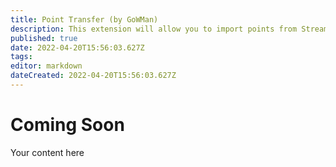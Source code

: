 ```yaml
---
title: Point Transfer (by GoWMan)
description: This extension will allow you to import points from StreamElements or StreamLabs Chatbot
published: true
date: 2022-04-20T15:56:03.627Z
tags: 
editor: markdown
dateCreated: 2022-04-20T15:56:03.627Z
---
```


# Coming Soon
Your content here
